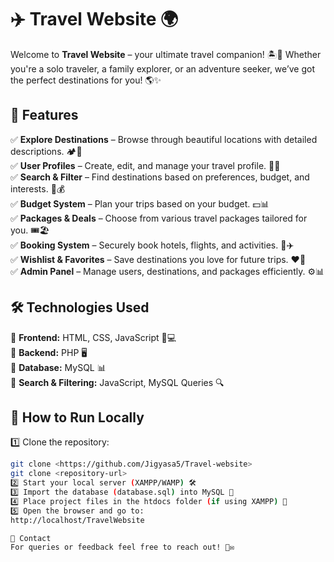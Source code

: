 # ✈️ Travel Website 🌍  

Welcome to **Travel Website** – your ultimate travel companion! 🏝️🌆 Whether you're a solo traveler, a family explorer, or an adventure seeker, we’ve got the perfect destinations for you! 🌎✨  

## 🚀 Features  
✅ **Explore Destinations** – Browse through beautiful locations with detailed descriptions. 🏕️🏰  
✅ **User Profiles** – Create, edit, and manage your travel profile. 👤🔧  
✅ **Search & Filter** – Find destinations based on preferences, budget, and interests. 🔎💰  
✅ **Budget System** – Plan your trips based on your budget. 💵📊  
✅ **Packages & Deals** – Choose from various travel packages tailored for you. 🎟️🏖️  
✅ **Booking System** – Securely book hotels, flights, and activities. 🏨✈️  
✅ **Wishlist & Favorites** – Save destinations you love for future trips. ❤️📍  
✅ **Admin Panel** – Manage users, destinations, and packages efficiently. ⚙️📊  

## 🛠️ Technologies Used  
🔹 **Frontend:** HTML, CSS, JavaScript 🎨💻  
🔹 **Backend:** PHP 🖥️  
🔹 **Database:** MySQL 📊  
🔹 **Search & Filtering:** JavaScript, MySQL Queries 🔍  


## 📌 How to Run Locally  
1️⃣ Clone the repository:  
```bash
git clone <https://github.com/Jigyasa5/Travel-website>
git clone <repository-url>
2️⃣ Start your local server (XAMPP/WAMP) 🛠️
3️⃣ Import the database (database.sql) into MySQL 📂
4️⃣ Place project files in the htdocs folder (if using XAMPP) 📁
5️⃣ Open the browser and go to:
http://localhost/TravelWebsite

📩 Contact
For queries or feedback feel free to reach out! 📧✉️


